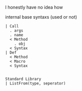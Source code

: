 I honestly have no idea how

internal base syntaxs (used or not)
```
| Call
  . args
  . name
  < Method
    . obj
  < Syntax
| Def
  < Method
  < Macro
  < Syntax
  

Standard Library
| ListFrom(type, seperator)

```

